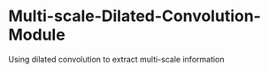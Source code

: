 # Multi-scale-Dilated-Convolution-Module
Using dilated convolution to extract multi-scale information 
